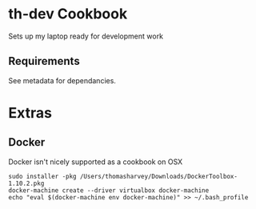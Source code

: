 th-dev Cookbook
===============
Sets up my laptop ready for development work

Requirements
------------
See metadata for dependancies.


Extras
======

Docker
-------
Docker isn't nicely supported as a cookbook on OSX
```
sudo installer -pkg /Users/thomasharvey/Downloads/DockerToolbox-1.10.2.pkg
docker-machine create --driver virtualbox docker-machine
echo "eval $(docker-machine env docker-machine)" >> ~/.bash_profile
```